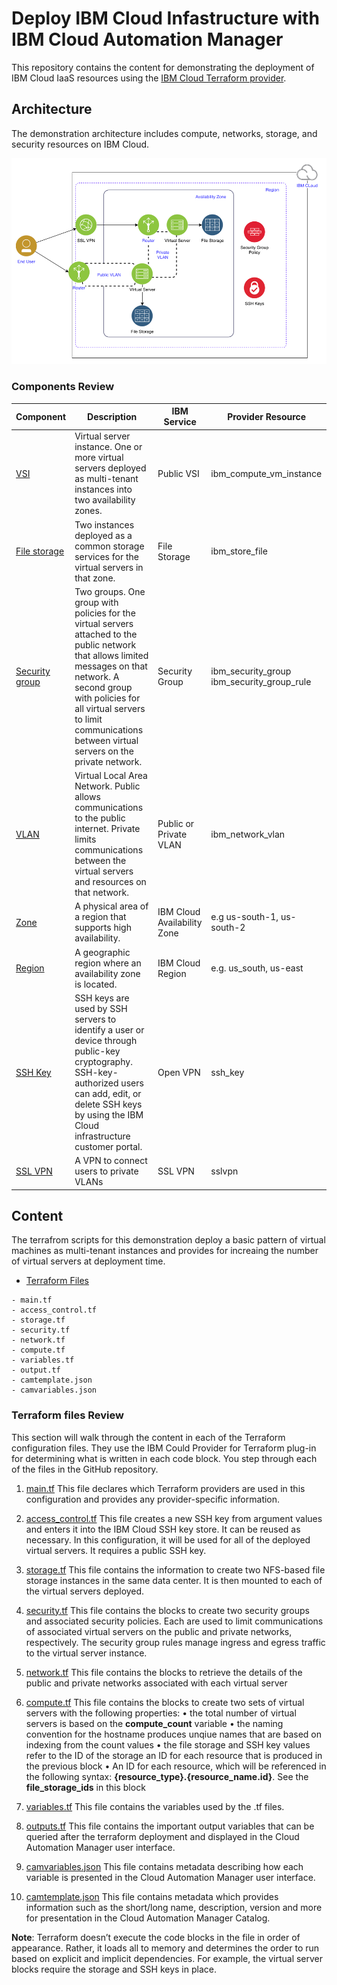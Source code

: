 # Deploy IBM Cloud Infastructure with IBM Cloud Automation Manager

This repository contains the content for demonstrating the deployment of IBM Cloud IaaS resources using the [IBM Cloud Terraform provider](https://cloud.ibm.com/docs/terraform?topic=terraform-infrastructure-resources). 


## Architecture
The demonstration architecture includes compute, networks, storage, and security resources on IBM Cloud. 


![Reference architecture](./imgs/arch.png)

### Components Review

Component | Description | IBM Service | Provider Resource 
--- | --- | --- | ---   
[VSI](https://cloud.ibm.com/docs/vsi/vsi_index.html#getting-started-tutorial) | Virtual server instance. One or more virtual servers deployed as multi-tenant instances into two availability zones. | Public VSI | ibm_compute_vm_instance 
[File storage](https://cloud.ibm.com/docs/FileStorage/index.html#getting-started-with-file-storage) | Two instances deployed as a common storage services for the virtual servers in that zone. | File Storage | ibm_store_file
[Security group](https://cloud.ibm.com/docs/vsi/vsi_index.html#getting-started-tutorial) | Two groups. One group with policies for the virtual servers attached to the public network that allows limited messages on that network. A second group with policies for all virtual servers to limit communications between virtual servers on the private network. | Security Group | ibm_security_group ibm_security_group_rule
[VLAN](https://cloud.ibm.com/docs/vsi/vsi_index.html#getting-started-tutorial) | Virtual Local Area Network. Public allows communications to the public internet. Private limits communications between the virtual servers and resources on that network. | Public or Private VLAN | ibm_network_vlan
[Zone](https://cloud.ibm.com/docs/overview?topic=overview-locations&locale=en) | A physical area of a region that supports high availability. | IBM Cloud Availability Zone | e.g us-south-1, us-south-2
[Region](https://cloud.ibm.com/docs/overview?topic=overview-locations&locale=en) | A geographic region where an availability zone is located. | IBM Cloud Region | e.g. us_south, us-east
[SSH Key](https://cloud.ibm.com/docs/ssh-keys/index.html#getting-started-tutorial) | SSH keys are used by SSH servers to identify a user or device through public-key cryptography. SSH-key-authorized users can add, edit, or delete SSH keys by using the IBM Cloud infrastructure customer portal. | Open VPN | ssh_key
[SSL VPN](https://cloud.ibm.com/docs/iaas-vpn/about-vpn.html#ssl-vpn-subnet-limit) | A VPN to connect users to private VLANs | SSL VPN | sslvpn


## Content
The terrafrom scripts for this demonstration deploy a basic pattern of virtual machines as multi-tenant instances and provides for increaing the number of virtual servers at deployment time. 

- [Terraform Files](./terraform)

```
- main.tf
- access_control.tf
- storage.tf
- security.tf
- network.tf
- compute.tf
- variables.tf
- output.tf
- camtemplate.json
- camvariables.json
```

### Terraform files Review

This section will walk through the content in each of the Terraform configuration files. They use the IBM Could Provider for Terraform plug-in for determining what is written in each code block. You step through each of the files in the GitHub repository.

1.	[main.tf](./terraform/main.tf)
This file declares which Terraform providers are used in this configuration and provides any provider-specific information. 

2.	[access_control.tf](./terraform/access_control.tf)
This file creates a new SSH key from argument values and enters it into the IBM Cloud SSH key store. It can be reused as necessary. In this configuration, it will be used for all of the deployed virtual servers. It requires a public SSH key. 

3.	[storage.tf](./terraform/storage.tf)
This file contains the information to create two NFS-based file storage instances in the same data center. It is then mounted to each of the virtual servers deployed. 

4.	[security.tf](./terraform/security.tf)
This file contains the blocks to create two security groups and associated security policies. Each are used to limit communications of associated virtual servers on the public and private networks, respectively. The security group rules manage ingress and egress traffic to the virtual server instance.

5.	[network.tf](./terraform/network.tf)
This file contains the blocks to retrieve the details of the public and private networks associated with each virtual server

6.	[compute.tf](./terraform/compute.tf)
This file contains the blocks to create two sets of virtual servers with the following properties:
•	the total number of virtual servers is based on the **compute_count** variable
•	the naming convention for the hostname produces unqiue names that are based on indexing from the count values
•	the file storage and SSH key values refer to the ID of the storage an ID for each resource that is produced in the previous block
•	An ID for each resource, which will be referenced in the following syntax: **{resource_type}.{resource_name.id}**. See the **file_storage_ids** in this block

7.	[variables.tf](./terraform/variables.tf) 
This file contains the variables used by the .tf files.

8.	[outputs.tf](./terraform/outputs.tf) 
This file contains the important output variables that can be queried after the terraform deployment and displayed in the Cloud Automation Manager user interface.

9. [camvariables.json](./terraform/camvariables.json)
This file contains metadata describing how each variable is presented in the Cloud Automation Manager user interface.

10. [camtemplate.json](./terraform/camtemplate.json)
This file contains metadata which provides information such as the short/long name, description, version and more for presentation in the Cloud Automation Manager Catalog. 

**Note**: Terraform doesn’t execute the code blocks in the file in order of appearance. Rather, it loads all to memory and determines the order to run based on explicit and implicit dependencies. For example, the virtual server blocks require the storage and SSH keys in place.
